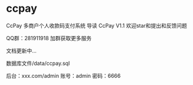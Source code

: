 # ccpay
CcPay 多商户个人收款码支付系统
导读
CcPay V1.1 欢迎star和提出和反馈问题

QQ群：281911918 加群获取更多服务

文档更新中...

数据库文件/data/ccpay.sql

后台：xxx.com/admin 账号：admin 密码：6666
